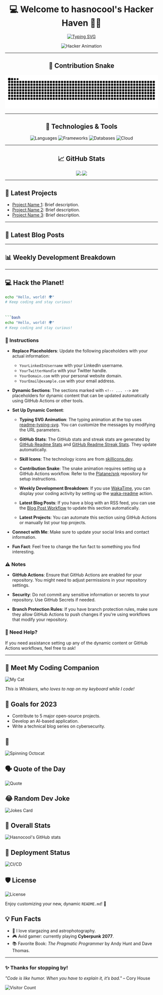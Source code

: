 <div align="center">

# 💻 Welcome to hasnocool's Hacker Haven 🐱‍💻

[![Typing SVG](https://readme-typing-svg.herokuapp.com?font=Fira+Code&size=24&duration=3000&pause=500&color=00FF00&center=true&vCenter=true&width=500&height=60&lines=Hey%2C+I'm+a+Code+Ninja!;I+Love+Open+Source+❤️;Always+Hacking+Something+New+🔧)](https://git.io/typing-svg)

![Hacker Animation](https://media.giphy.com/media/13HgwGsXF0aiGY/giphy.gif)

---

## 🐍 Contribution Snake

<img src="https://github.com/hasnocool/hasnocool/blob/main/github-contribution-grid-snake-dark.svg" alt="Snake animation" />

---

## 🔧 Technologies & Tools

![Languages](https://skillicons.dev/icons?i=python,java,javascript,go,rust,c,cpp,cs,html,css,bash&theme=dark)
![Frameworks](https://skillicons.dev/icons?i=react,vue,angular,django,flask,spring,nodejs,express&theme=dark)
![Databases](https://skillicons.dev/icons?i=mysql,postgresql,mongodb,redis&theme=dark)
![Cloud](https://skillicons.dev/icons?i=aws,gcp,azure,docker,kubernetes&theme=dark)

---

## 📈 GitHub Stats

<a href="https://github.com/hasnocool">
  <img align="center" src="https://github-readme-stats.vercel.app/api?username=hasnocool&show_icons=true&theme=chartreuse-dark&hide_border=true" />
</a>
<a href="https://github.com/hasnocool">
  <img align="center" src="https://github-readme-streak-stats.herokuapp.com/?user=hasnocool&theme=chartreuse-dark&hide_border=true" />
</a>

---
</div>
<div align="left">

## 🚀 Latest Projects

<!--START_SECTION:projects-->
- [Project Name 1](https://github.com/hasnocool/project1): Brief description.
- [Project Name 2](https://github.com/hasnocool/project2): Brief description.
- [Project Name 3](https://github.com/hasnocool/project3): Brief description.
<!--END_SECTION:projects-->


---

## 📰 Latest Blog Posts

<!-- BLOG-POST-LIST:START -->
<!-- Dynamic content: Latest blog posts from an RSS feed -->
<!-- BLOG-POST-LIST:END -->

---

## 📊 Weekly Development Breakdown

<!--START_SECTION:waka-->
<!-- Dynamic content: Coding activity breakdown using WakaTime -->
<!--END_SECTION:waka-->

---

## 💻 Hack the Planet!

```bash
echo "Hello, world! 🌍"
# Keep coding and stay curious!


```bash
echo "Hello, world! 🌍"
# Keep coding and stay curious!
```


### 📝 Instructions

- **Replace Placeholders**: Update the following placeholders with your actual information:
  - `YourLinkedInUsername` with your LinkedIn username.
  - `YourTwitterHandle` with your Twitter handle.
  - `YourDomain.com` with your personal website domain.
  - `YourEmail@example.com` with your email address.

- **Dynamic Sections**: The sections marked with `<!-- ... -->` are placeholders for dynamic content that can be updated automatically using GitHub Actions or other tools.

- **Set Up Dynamic Content**:

  - **Typing SVG Animation**: The typing animation at the top uses [readme-typing-svg](https://github.com/DenverCoder1/readme-typing-svg). You can customize the messages by modifying the URL parameters.

  - **GitHub Stats**: The GitHub stats and streak stats are generated by [GitHub Readme Stats](https://github.com/anuraghazra/github-readme-stats) and [GitHub Readme Streak Stats](https://github.com/denvercoder1/github-readme-streak-stats). They update automatically.

  - **Skill Icons**: The technology icons are from [skillicons.dev](https://skillicons.dev/).

  - **Contribution Snake**: The snake animation requires setting up a GitHub Actions workflow. Refer to the [Platane/snk](https://github.com/Platane/snk) repository for setup instructions.

  - **Weekly Development Breakdown**: If you use [WakaTime](https://wakatime.com/), you can display your coding activity by setting up the [waka-readme](https://github.com/athul/waka-readme) action.

  - **Latest Blog Posts**: If you have a blog with an RSS feed, you can use the [Blog Post Workflow](https://github.com/gautamkrishnar/blog-post-workflow) to update this section automatically.

  - **Latest Projects**: You can automate this section using GitHub Actions or manually list your top projects.

- **Connect with Me**: Make sure to update your social links and contact information.

- **Fun Fact**: Feel free to change the fun fact to something you find interesting.

### ⚠️ Notes

- **GitHub Actions**: Ensure that GitHub Actions are enabled for your repository. You might need to adjust permissions in your repository settings.

- **Security**: Do not commit any sensitive information or secrets to your repository. Use GitHub Secrets if needed.

- **Branch Protection Rules**: If you have branch protection rules, make sure they allow GitHub Actions to push changes if you're using workflows that modify your repository.

### 📢 Need Help?

If you need assistance setting up any of the dynamic content or GitHub Actions workflows, feel free to ask!

---

## 🐾 Meet My Coding Companion

![My Cat](https://your-image-url.com/cat.png)

*This is Whiskers, who loves to nap on my keyboard while I code!*

## 🎯 Goals for 2023

- Contribute to 5 major open-source projects.
- Develop an AI-based application.
- Write a technical blog series on cybersecurity.

## 🐙

<img src="https://github.com/hasnocool/hasnocool/blob/main/octocat-spinner.gif" alt="Spinning Octocat" width="100"/>

## 🗣️ Quote of the Day

![Quote](https://quotes-github-readme.vercel.app/api?type=horizontal&theme=radical)

## 😂 Random Dev Joke

![Jokes Card](https://readme-jokes.vercel.app/api?theme=radical)


## 🧮 Overall Stats

![Hasnocool's GitHub stats](https://github-profile-summary-cards.vercel.app/api/cards/profile-details?username=hasnocool&theme=radical)


## 🚀 Deployment Status

![CI/CD](https://github.com/hasnocool/your-project/workflows/CI/badge.svg)

## 🛡️ License

![License](https://img.shields.io/github/license/hasnocool/hasnocool)


Enjoy customizing your new, dynamic `README.md`! 🚀

<!--
Keywords: Python, JavaScript, Open Source, Developer, Backend, Frontend, Full Stack, DevOps, Cloud Computing
Description: Experienced developer specializing in full-stack development and cloud solutions.
-->

## 💡 Fun Facts

- 🌌 I love stargazing and astrophotography.
- 🎮 Avid gamer: currently playing **Cyberpunk 2077**.
- 📚 Favorite Book: *The Pragmatic Programmer* by Andy Hunt and Dave Thomas.


---
### ✨ Thanks for stopping by!

*"Code is like humor. When you have to explain it, it’s bad."* – Cory House

![Visitor Count](https://komarev.com/ghpvc/?username=hasnocool&color=blueviolet)

